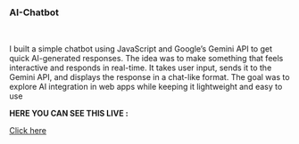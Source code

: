 <h3>AI-Chatbot</h3><br>
<p>I built a simple chatbot using JavaScript and Google’s Gemini API to get quick AI-generated responses. The idea was to make something that feels interactive and responds in real-time. It takes user input, sends it to the Gemini API, and displays the response in a chat-like format. The goal was to explore AI integration in web apps while keeping it lightweight and easy to use</p>
<p><b>HERE YOU CAN SEE THIS LIVE :</b></p> <a href="anjaliaichatbot.ccbp.tech" target="_blank">Click here</a>
